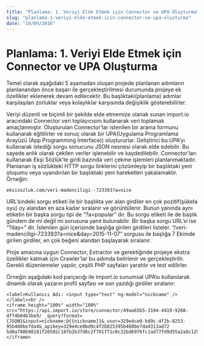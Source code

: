 ```yaml
---
title: "Planlama: 1. Veriyi Elde Etmek için Connector ve UPA Oluşturma"
slug: "planlama-1-veriyi-elde-etmek-icin-connector-ve-upa-olusturma"
date: "19/09/2016"
---
```


Planlama: 1. Veriyi Elde Etmek için Connector ve UPA Oluşturma
========================================
Temel olarak aşağıdaki 5 aşamadan oluşan projede planlanan adımların planlanandan önce başarı ile gerçekleştirilmesi durumunda projeye ek özellikler eklenerek devam edilecektir.
Bu başlıktaki(planlama) adımlar karşılaşılan zorluklar veya kolaylıklar karşısında değişiklik gösterebilirler.



Veriyi düzenli ve biçimli bir şekilde elde etmemize olanak sunan import.io aracındaki Connector veri toplayıcısını kullanarak veri toplamak amaçlanmıştır. Oluşturulan Connector’lar istenilen bir arama formunu kullanarak eğitilirler ve sonuç olarak bir UPA(Uygulama Programlama Arayüzü (App Programming Interface)) oluştururlar. Geliştirici bu UPA’yı kullanarak istediği sorgu sonucunu JSON nesnesi olarak elde edebilir. Bu sayede anlık olarak çekilen veriler işlenebilir ve kaydedilebilir.
Connector’ları kullanarak Ekşi Sözlük’te girdi bazında veri çekme işlemleri planlanmaktadır. Planlanan iş sözlükteki HTTP sorgu linklerini çözümleyip bir başlıktaki yeni oluşumu veya uyandırılan bir başlıktaki yeni hareketleri yakalamaktır.
Örneğin:

`eksisozluk.com/veri-madenciligi--723393?a=nice`

URL’sindeki sorgu etiketi ile bir başlıkta yer alan girdiler en çok pozitif(şükela oyu) oy alandan en aza kadar sıralanır ve görüntülenir. Bunun yanında aynı etiketin bir başka sorgu tipi de “?a=popular” dır. Bu sorgu etiketi ile de başlık gündem de mi değil mi sorusuna yanıt bulunabilir. Bir başka sorgu URL’si ise “?day=” dir. İstenilen gün içerisinde başlığa girilen girdileri listeler. “/veri-madenciligi–723393?a=nice&day=2015-11-07” sorgusu ile başlığa 7 Ekimde girilen girdiler, en çok beğeni alandan başlayarak sıralanır.


Proje amacına uygun Connector, Extractor ve gerektiğinde projeye ekstra özellikler katmak için Crawler’lar bu adımda belirlenir ve gerçekleştirilir. Gerekli düzenlemeler yapılır, çeşitli PHP sayfaları yaratılır ve test edilirler.



Örneğin aşağıdaki kod parçacığı ile import.io sunumsal UPA’sı kullanılarak dinamik olarak yazarın profil sayfası ve son yazdığı girdiler sıralanır:

```
<label>Kullanıcı Adı: <input type="text" ng-model="nickname" /></label><br />
<iframe height="100%" width="100%" src="https://api.import.io/store/connector/49aa65b5-3194-4419-9268-df74b04b3be9/ _query?format={JSON}&input=nickname:@{{nickname}}&_user=329e4ce0-bd9c-4f2b-8253-95b460be7da4&_apikey=329e4ce0bd9c4f2b825395b460be7da4313ad72 5d0a780b98181f26502c18fb2b37d6c2f701f71c0c22bd6976fc1ad77fd9d55a2a8c129732ea0a8f5660ff5e26c1f19f76838a257200dd7f91154511a"></iframe>
```
